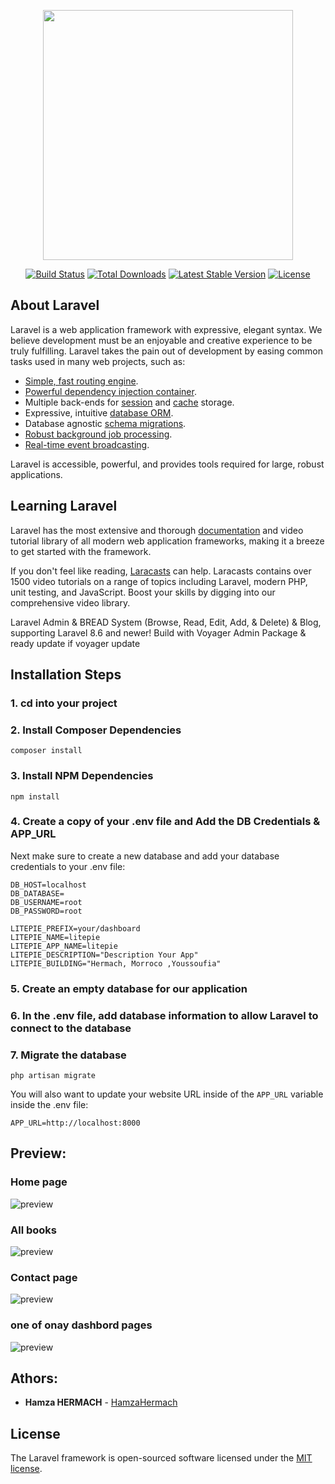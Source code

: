 

<p align="center"><img src="https://res.cloudinary.com/dtfbvvkyp/image/upload/v1566331377/laravel-logolockup-cmyk-red.svg" width="400"></p>

<p align="center">
<a href="https://travis-ci.org/laravel/framework"><img src="https://travis-ci.org/laravel/framework.svg" alt="Build Status"></a>
<a href="https://packagist.org/packages/laravel/framework"><img src="https://poser.pugx.org/laravel/framework/d/total.svg" alt="Total Downloads"></a>
<a href="https://packagist.org/packages/laravel/framework"><img src="https://poser.pugx.org/laravel/framework/v/stable.svg" alt="Latest Stable Version"></a>
<a href="https://packagist.org/packages/laravel/framework"><img src="https://poser.pugx.org/laravel/framework/license.svg" alt="License"></a>
</p>

## About Laravel

Laravel is a web application framework with expressive, elegant syntax. We believe development must be an enjoyable and creative experience to be truly fulfilling. Laravel takes the pain out of development by easing common tasks used in many web projects, such as:

- [Simple, fast routing engine](https://laravel.com/docs/routing).
- [Powerful dependency injection container](https://laravel.com/docs/container).
- Multiple back-ends for [session](https://laravel.com/docs/session) and [cache](https://laravel.com/docs/cache) storage.
- Expressive, intuitive [database ORM](https://laravel.com/docs/eloquent).
- Database agnostic [schema migrations](https://laravel.com/docs/migrations).
- [Robust background job processing](https://laravel.com/docs/queues).
- [Real-time event broadcasting](https://laravel.com/docs/broadcasting).

Laravel is accessible, powerful, and provides tools required for large, robust applications.

## Learning Laravel

Laravel has the most extensive and thorough [documentation](https://laravel.com/docs) and video tutorial library of all modern web application frameworks, making it a breeze to get started with the framework.

If you don't feel like reading, [Laracasts](https://laracasts.com) can help. Laracasts contains over 1500 video tutorials on a range of topics including Laravel, modern PHP, unit testing, and JavaScript. Boost your skills by digging into our comprehensive video library.

Laravel Admin & BREAD System (Browse, Read, Edit, Add, & Delete) & Blog, supporting Laravel 8.6 and newer!
Build with Voyager Admin Package & ready update if voyager update

## Installation Steps

### 1. cd into your project
### 2. Install Composer Dependencies
```
composer install
```
### 3. Install NPM Dependencies
```
npm install
```

### 4. Create a copy of your .env file and Add the DB Credentials & APP_URL

Next make sure to create a new database and add your database credentials to your .env file:

```
DB_HOST=localhost
DB_DATABASE=
DB_USERNAME=root
DB_PASSWORD=root

LITEPIE_PREFIX=your/dashboard
LITEPIE_NAME=litepie
LITEPIE_APP_NAME=litepie
LITEPIE_DESCRIPTION="Description Your App"
LITEPIE_BUILDING="Hermach, Morroco ,Youssoufia"
```


 ### 5. Create an empty database for our application
 ### 6. In the .env file, add database information to allow Laravel to connect to the database
 ### 7. Migrate the database
 ```
 php artisan migrate
 ```
 You will also want to update your website URL inside of the `APP_URL` variable inside the .env file:

```
APP_URL=http://localhost:8000
```
## Preview:
### Home page
![preview](preview.PNG)
### All books
![preview](preview2.PNG)
### Contact page
![preview](preview3.PNG)
### one of onay dashbord pages
![preview](preview5.PNG)

## Athors: 
* **Hamza HERMACH**  - [HamzaHermach](https://github.com/hermach)

## License

The Laravel framework is open-sourced software licensed under the [MIT license](https://opensource.org/licenses/MIT).
